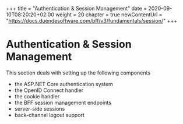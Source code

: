 +++
title = "Authentication & Session Management"
date = 2020-09-10T08:20:20+02:00
weight = 20
chapter = true
newContentUrl = "https://docs.duendesoftware.com/bff/v3/fundamentals/session/"
+++

# Authentication & Session Management

This section deals with setting up the following components

* the ASP.NET Core authentication system
* the OpenID Connect handler
* the cookie handler
* the BFF session management endpoints
* server-side sessions
* back-channel logout support